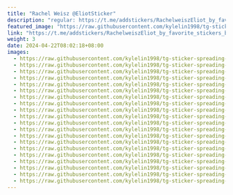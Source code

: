 ```yaml
---
title: "Rachel Weisz @EliotSticker"
description: "regular: https://t.me/addstickers/RachelweiszEliot_by_favorite_stickers_bot"
featured_image: "https://raw.githubusercontent.com/kylelin1998/tg-sticker-spreading-worldwide-images/main/img/023a5020-87db-4415-89f6-e046acba27e8.jpg"
link: "https://t.me/addstickers/RachelweiszEliot_by_favorite_stickers_bot"
weight: 3
date: 2024-04-22T08:02:18+08:00
images:
  - https://raw.githubusercontent.com/kylelin1998/tg-sticker-spreading-worldwide-images/main/img/023a5020-87db-4415-89f6-e046acba27e8.jpg
  - https://raw.githubusercontent.com/kylelin1998/tg-sticker-spreading-worldwide-images/main/img/92c50645-fdea-4b56-869f-9914a2cb7ac0.jpg
  - https://raw.githubusercontent.com/kylelin1998/tg-sticker-spreading-worldwide-images/main/img/b8456201-7e5e-4cf6-b71c-27da4b5ec3f1.jpg
  - https://raw.githubusercontent.com/kylelin1998/tg-sticker-spreading-worldwide-images/main/img/695e9890-c283-4948-9004-30856927a680.jpg
  - https://raw.githubusercontent.com/kylelin1998/tg-sticker-spreading-worldwide-images/main/img/ad3bb19f-f924-47bc-8093-504ff8e64e75.jpg
  - https://raw.githubusercontent.com/kylelin1998/tg-sticker-spreading-worldwide-images/main/img/65050d88-46a1-4109-bf5a-e7a3dfeb80e5.jpg
  - https://raw.githubusercontent.com/kylelin1998/tg-sticker-spreading-worldwide-images/main/img/f9b013be-f88c-42f4-ab1f-0966a1c4ef08.jpg
  - https://raw.githubusercontent.com/kylelin1998/tg-sticker-spreading-worldwide-images/main/img/69d3a9a8-ef8f-4e68-9505-98e1dd61246c.jpg
  - https://raw.githubusercontent.com/kylelin1998/tg-sticker-spreading-worldwide-images/main/img/babaaa5b-5301-49b6-bc11-8e37fec393ca.jpg
  - https://raw.githubusercontent.com/kylelin1998/tg-sticker-spreading-worldwide-images/main/img/c862f5c6-9032-4edd-8247-07c050350a75.jpg
  - https://raw.githubusercontent.com/kylelin1998/tg-sticker-spreading-worldwide-images/main/img/b5c3ac9c-15a3-42db-946a-40a66bf89a74.jpg
  - https://raw.githubusercontent.com/kylelin1998/tg-sticker-spreading-worldwide-images/main/img/284900fd-6ad7-4ecd-9318-d14a4b56dcec.jpg
  - https://raw.githubusercontent.com/kylelin1998/tg-sticker-spreading-worldwide-images/main/img/bbe36a25-2579-4a09-b4cc-51d6c6202f6a.jpg
  - https://raw.githubusercontent.com/kylelin1998/tg-sticker-spreading-worldwide-images/main/img/826d3761-9855-4d6d-a99e-bae7c6f7a4ac.jpg
  - https://raw.githubusercontent.com/kylelin1998/tg-sticker-spreading-worldwide-images/main/img/d673244f-1717-4420-9d77-0f43da2405dd.jpg
  - https://raw.githubusercontent.com/kylelin1998/tg-sticker-spreading-worldwide-images/main/img/5ba34d32-5133-4fbd-b6db-6d9ffd90ada3.jpg
  - https://raw.githubusercontent.com/kylelin1998/tg-sticker-spreading-worldwide-images/main/img/337b5be3-df12-4966-ab10-4f53ef382f09.jpg
  - https://raw.githubusercontent.com/kylelin1998/tg-sticker-spreading-worldwide-images/main/img/c5f5399e-42ef-4e6f-af66-3157294bad62.jpg
  - https://raw.githubusercontent.com/kylelin1998/tg-sticker-spreading-worldwide-images/main/img/870b34ba-177a-4833-8f19-e660f7d40749.jpg
  - https://raw.githubusercontent.com/kylelin1998/tg-sticker-spreading-worldwide-images/main/img/84b71a03-cb2b-4f83-ac67-cdd078148195.jpg
---
```

